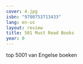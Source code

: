 ```yaml
---
cover: 4.jpg
isbn: "9780753713433"
lang: en-us
layout: review
title: 501 Must Read Books
year: 0
---
```


top 5001 van Engelse boeken
